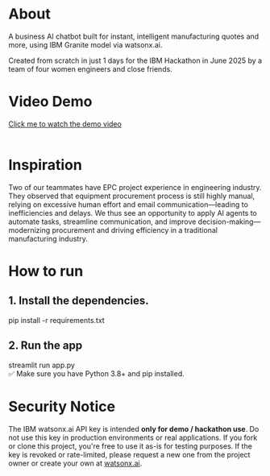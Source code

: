 # About
A business AI chatbot built for instant, intelligent manufacturing quotes and more, using IBM Granite model via watsonx.ai.

Created from scratch in just 1 days for the IBM Hackathon in June 2025 by a team of four women engineers and close friends.


# Video Demo
[Click me to watch the demo video](https://youtu.be/M087gjYLvmg) <br><br>

# Inspiration
Two of our teammates have EPC project experience in engineering industry. They observed that equipment procurement process is still highly manual, relying on excessive human effort and email communication—leading to inefficiencies and delays. We thus see an opportunity to apply AI agents to automate tasks, streamline communication, and improve decision-making—modernizing procurement and driving efficiency in a traditional manufacturing industry.


# How to run
## 1. Install the dependencies.
pip install -r requirements.txt
## 2. Run the app
streamlit run app.py <br>
✅ Make sure you have Python 3.8+ and pip installed.


# Security Notice
The IBM watsonx.ai API key is intended **only for demo / hackathon use**. Do not use this key in production environments or real applications.
If you fork or clone this project, you're free to use it as-is for testing purposes.
If the key is revoked or rate-limited, please request a new one from the project owner or create your own at [watsonx.ai](https://dataplatform.cloud.ibm.com/watsonx.ai).
